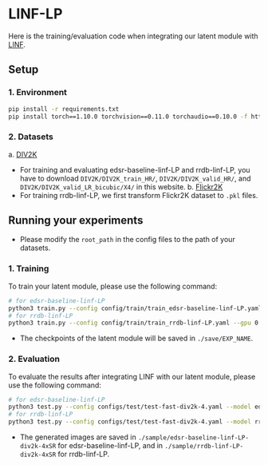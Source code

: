 # LINF-LP
Here is the training/evaluation code when integrating our latent module with [LINF](https://arxiv.org/abs/2303.05156).

## Setup
### 1. Environment
```bash
pip install -r requirements.txt
pip install torch==1.10.0 torchvision==0.11.0 torchaudio==0.10.0 -f https://download.pytorch.org/whl/torch_stable.html
```

### 2. Datasets
a. [DIV2K](https://data.vision.ee.ethz.ch/cvl/DIV2K/)<br>
* For training and evaluating edsr-baseline-linf-LP and rrdb-linf-LP, you have to download `DIV2K/DIV2K_train_HR/`, `DIV2K/DIV2K_valid_HR/`, and `DIV2K/DIV2K_valid_LR_bicubic/X4/` in this website.
b. [Flickr2K](https://cv.snu.ac.kr/research/EDSR/Flickr2K.tar)<br>
* For training rrdb-linf-LP, we first transform Flickr2K dataset to `.pkl` files.


## Running your experiments
* Please modify the `root_path` in the config files to the path of your datasets.

### 1. Training
To train your latent module, please use the following command:
```bash
# for edsr-baseline-linf-LP
python3 train.py --config config/train/train_edsr-baseline-linf-LP.yaml --gpu 0 --name edsr-baseline-linf-LP --patch 3
# for rrdb-linf-LP
python3 train.py --config config/train/train_rrdb-linf-LP.yaml --gpu 0 --name rrdb-linf-LP --patch 3
```
* The checkpoints of the latent module will be saved in `./save/EXP_NAME`. 

### 2. Evaluation
To evaluate the results after integrating LINF with our latent module, please use the following command:
```bash
# for edsr-baseline-linf-LP
python3 test.py --config configs/test/test-fast-div2k-4.yaml --model edsr-baseline-linf.pth --prior_model edsr-baseline-linf-LP.pth --gpu 0 --detail --patch --sample 100 --name edsr-baseline-linf-LP-div2k-4xSR
# for rrdb-linf-LP
python3 test.py --config configs/test/test-fast-div2k-4.yaml --model rrdb-linf.pth --prior_model rrdb-linf-LP.pth --gpu 0 --detail --patch --sample 100 --name rrdb-linf-LP-div2k-4xSR
```

* The generated images are saved in `./sample/edsr-baseline-linf-LP-div2k-4xSR` for edsr-baseline-linf-LP, and in `./sample/rrdb-linf-LP-div2k-4xSR` for rrdb-linf-LP.

